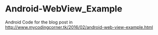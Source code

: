 # Android-WebView_Example
Android Code for the blog post in  http://www.mycodingcorner.tk/2016/02/android-web-view-example.html
